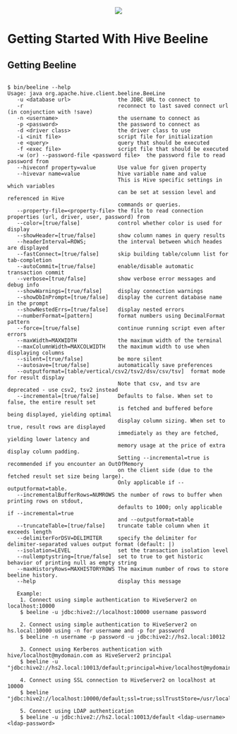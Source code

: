 <!--
 - Licensed to the Apache Software Foundation (ASF) under one or more
 - contributor license agreements.  See the NOTICE file distributed with
 - this work for additional information regarding copyright ownership.
 - The ASF licenses this file to You under the Apache License, Version 2.0
 - (the "License"); you may not use this file except in compliance with
 - the License.  You may obtain a copy of the License at
 -
 -   http://www.apache.org/licenses/LICENSE-2.0
 -
 - Unless required by applicable law or agreed to in writing, software
 - distributed under the License is distributed on an "AS IS" BASIS,
 - WITHOUT WARRANTIES OR CONDITIONS OF ANY KIND, either express or implied.
 - See the License for the specific language governing permissions and
 - limitations under the License.
 -->

<div align=center>

![](../imgs/kyuubi_logo.png)

</div>

# Getting Started With Hive Beeline

## Getting Beeline


```shell

$ bin/beeline --help
Usage: java org.apache.hive.client.beeline.BeeLine
   -u <database url>               the JDBC URL to connect to
   -r                              reconnect to last saved connect url (in conjunction with !save)
   -n <username>                   the username to connect as
   -p <password>                   the password to connect as
   -d <driver class>               the driver class to use
   -i <init file>                  script file for initialization
   -e <query>                      query that should be executed
   -f <exec file>                  script file that should be executed
   -w (or) --password-file <password file>  the password file to read password from
   --hiveconf property=value       Use value for given property
   --hivevar name=value            hive variable name and value
                                   This is Hive specific settings in which variables
                                   can be set at session level and referenced in Hive
                                   commands or queries.
   --property-file=<property-file> the file to read connection properties (url, driver, user, password) from
   --color=[true/false]            control whether color is used for display
   --showHeader=[true/false]       show column names in query results
   --headerInterval=ROWS;          the interval between which heades are displayed
   --fastConnect=[true/false]      skip building table/column list for tab-completion
   --autoCommit=[true/false]       enable/disable automatic transaction commit
   --verbose=[true/false]          show verbose error messages and debug info
   --showWarnings=[true/false]     display connection warnings
   --showDbInPrompt=[true/false]   display the current database name in the prompt
   --showNestedErrs=[true/false]   display nested errors
   --numberFormat=[pattern]        format numbers using DecimalFormat pattern
   --force=[true/false]            continue running script even after errors
   --maxWidth=MAXWIDTH             the maximum width of the terminal
   --maxColumnWidth=MAXCOLWIDTH    the maximum width to use when displaying columns
   --silent=[true/false]           be more silent
   --autosave=[true/false]         automatically save preferences
   --outputformat=[table/vertical/csv2/tsv2/dsv/csv/tsv]  format mode for result display
                                   Note that csv, and tsv are deprecated - use csv2, tsv2 instead
   --incremental=[true/false]      Defaults to false. When set to false, the entire result set
                                   is fetched and buffered before being displayed, yielding optimal
                                   display column sizing. When set to true, result rows are displayed
                                   immediately as they are fetched, yielding lower latency and
                                   memory usage at the price of extra display column padding.
                                   Setting --incremental=true is recommended if you encounter an OutOfMemory
                                   on the client side (due to the fetched result set size being large).
                                   Only applicable if --outputformat=table.
   --incrementalBufferRows=NUMROWS the number of rows to buffer when printing rows on stdout,
                                   defaults to 1000; only applicable if --incremental=true
                                   and --outputformat=table
   --truncateTable=[true/false]    truncate table column when it exceeds length
   --delimiterForDSV=DELIMITER     specify the delimiter for delimiter-separated values output format (default: |)
   --isolation=LEVEL               set the transaction isolation level
   --nullemptystring=[true/false]  set to true to get historic behavior of printing null as empty string
   --maxHistoryRows=MAXHISTORYROWS The maximum number of rows to store beeline history.
   --help                          display this message

   Example:
    1. Connect using simple authentication to HiveServer2 on localhost:10000
    $ beeline -u jdbc:hive2://localhost:10000 username password

    2. Connect using simple authentication to HiveServer2 on hs.local:10000 using -n for username and -p for password
    $ beeline -n username -p password -u jdbc:hive2://hs2.local:10012

    3. Connect using Kerberos authentication with hive/localhost@mydomain.com as HiveServer2 principal
    $ beeline -u "jdbc:hive2://hs2.local:10013/default;principal=hive/localhost@mydomain.com"

    4. Connect using SSL connection to HiveServer2 on localhost at 10000
    $ beeline "jdbc:hive2://localhost:10000/default;ssl=true;sslTrustStore=/usr/local/truststore;trustStorePassword=mytruststorepassword"

    5. Connect using LDAP authentication
    $ beeline -u jdbc:hive2://hs2.local:10013/default <ldap-username> <ldap-password>
    
```